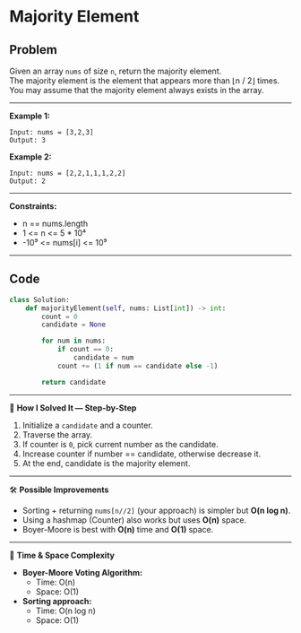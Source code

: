 # Majority Element

## Problem
Given an array `nums` of size `n`, return the majority element.  
The majority element is the element that appears more than ⌊n / 2⌋ times.  
You may assume that the majority element always exists in the array.

---

**Example 1:**
```
Input: nums = [3,2,3]
Output: 3
```

**Example 2:**
```
Input: nums = [2,2,1,1,1,2,2]
Output: 2
```

---

**Constraints:**
- n == nums.length  
- 1 <= n <= 5 * 10⁴  
- -10⁹ <= nums[i] <= 10⁹  

---

## Code
```python
class Solution:
    def majorityElement(self, nums: List[int]) -> int:
        count = 0
        candidate = None

        for num in nums:
            if count == 0:
                candidate = num
            count += (1 if num == candidate else -1)

        return candidate
```

---

🧩 **How I Solved It — Step-by-Step**  
1. Initialize a `candidate` and a counter.  
2. Traverse the array.  
3. If counter is `0`, pick current number as the candidate.  
4. Increase counter if number == candidate, otherwise decrease it.  
5. At the end, candidate is the majority element.  

---

🛠️ **Possible Improvements**  
- Sorting + returning `nums[n//2]` (your approach) is simpler but **O(n log n)**.  
- Using a hashmap (Counter) also works but uses **O(n)** space.  
- Boyer-Moore is best with **O(n)** time and **O(1)** space.  

---

🧠 **Time & Space Complexity**  
- **Boyer-Moore Voting Algorithm:**  
  - Time: O(n)  
  - Space: O(1)  
- **Sorting approach:**  
  - Time: O(n log n)  
  - Space: O(1)  
